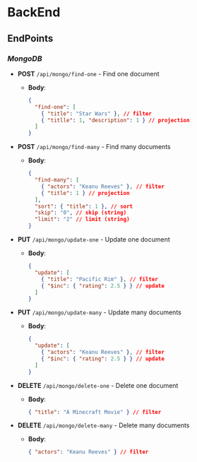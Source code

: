 # BackEnd

## EndPoints

### _MongoDB_

- **POST** `/api/mongo/find-one` - Find one document

  - **Body**:

    ```json
    {
      "find-one": [
        { "title": "Star Wars" }, // filter
        { "titlle": 1, "description": 1 } // projection
      ]
    }
    ```

- **POST** `/api/mongo/find-many` - Find many documents

  - **Body**:

    ```json
    {
      "find-many": [
        { "actors": "Keanu Reeves" }, // filter
        { "title": 1 } // projection
      ],
      "sort": { "title": 1 }, // sort
      "skip": "0", // skip (string)
      "limit": "2" // limit (string)
    }
    ```

- **PUT** `/api/mongo/update-one` - Update one document

  - **Body**:
    ```json
    {
      "update": [
        { "title": "Pacific Rim" }, // filter
        { "$inc": { "rating": 2.5 } } // update
      ]
    }
    ```

- **PUT** `/api/mongo/update-many` - Update many documents
  - **Body**:
    ```json
    {
      "update": [
        { "actors": "Keanu Reeves" }, // filter
        { "$inc": { "rating": 2.5 } } // update
      ]
    }
    ```
- **DELETE** `/api/mongo/delete-one` - Delete one document

  - **Body**:
    ```json
    { "title": "A Minecraft Movie" } // filter
    ```

- **DELETE** `/api/mongo/delete-many` - Delete many documents
  - **Body**:
    ```json
    { "actors": "Keanu Reeves" } // filter
    ```
